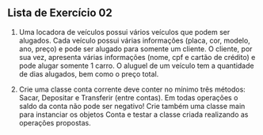 ## Lista de Exercício 02

1. Uma locadora de veículos possui vários veículos que podem ser alugados.
Cada veículo possui várias informações (placa, cor, modelo, ano, preço) e pode
ser alugado para somente um cliente. O cliente, por sua vez, apresenta várias
informações (nome, cpf e cartão de crédito) e pode alugar somente 1 carro. O
aluguel de um veículo tem a quantidade de dias alugados, bem como o preço total.

2. Crie uma classe conta corrente deve conter no mínimo três métodos: Sacar,
Depositar e Transferir (entre contas). Em todas operações o saldo da conta não
pode ser negativo! Crie também uma classe main para instanciar os objetos Conta e testar a classe
criada realizando as operações propostas.
